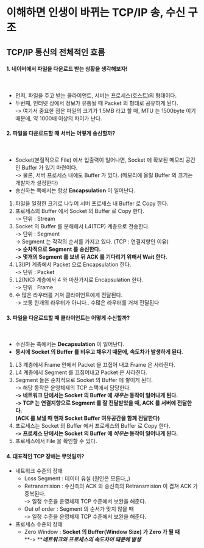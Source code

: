 # 이해하면 인생이 바뀌는 TCP/IP 송, 수신 구조

## TCP/IP 통신의 전체적인 흐름&#x20;

#### 1. 네이버에서 파일을 다운로드 받는 상황을 생각해보자!

<figure><img src="../../../.gitbook/assets/스크린샷 2024-01-04 21.27.38.png" alt=""><figcaption></figcaption></figure>

* 먼저, 파일을 주고 받는 클라이언트, 서버는 프로세스(호스트)의 형태이다.
* 두번째, 인터넷 상에서 정보가 유통될 때 Packet 의 형태로 공유하게 된다.\
  \-> 여기서 중요한 점은 파일의 크기가 1.5MB 라고 할 때, MTU 는 1500byte 이기 때문에, 약 1000배 이상의 차이가 난다.&#x20;

#### 2. 파일을 다운로드할 때 서버는 어떻게 송신할까?

<figure><img src="../../../.gitbook/assets/스크린샷 2024-01-04 21.44.30.png" alt=""><figcaption></figcaption></figure>

* Socket(본질적으로 File) 에서 입출력이 일어나면, Socket 에 확보된 메모리 공간인 Buffer 가 있기 마련이다.\
  \-> 물론, 서버 프로세스 내에도 Buffer 가 있다. (메모리에 올릴 Buffer 의 크기는 개발자가 설정한다)
* 송신하는 쪽에서는 항상 **Encapsulation** 이 일어난다.&#x20;

1. 파일을 일정한 크기로 나누어 서버 프로세스 내 Buffer 로 Copy 한다.&#x20;
2. 프로세스의 Buffer 에서 Socket 의 Buffer 로 Copy 한다. \
   \-> 단위 : Stream&#x20;
3. Socket 의 Buffer 를 분해해서 L4(TCP) 계층으로 전송한다. \
   \-> 단위 : Segment\
   \-> Segment 는 각각의 순서를 가지고 있다. (TCP : 연결지향인 이유)\
   **-> 순차적으로 Segment 를 송신한다.** \
   **-> 몇개의 Segment 를 보낸 뒤 ACK 를 기다리기 위해서 Wait 한다.**
4. L3(IP) 계층에서 Packet 으로 Encapsulation 한다. \
   \-> 단위 : Packet
5. L2(NIC) 계층에서 4 와 마찬가지로 Encapsulation 한다. \
   \-> 단위 : Frame
6. 수 많은 라우터를 거쳐 클라이언트에게 전달된다. \
   \-> 보통 한개의 라우터가 아니다.. 수많은 라우터를 거쳐 전달된다

#### &#x20;3. 파일을 다운로드할 때 클라이언트는 어떻게 수신할까?

<figure><img src="../../../.gitbook/assets/스크린샷 2024-01-04 22.03.30.png" alt=""><figcaption></figcaption></figure>

* 수신하는 측에서는 **Decapsulation** 이 일어난다.
* **동시에 Socket 의 Buffer 를 비우고 채우기 때문에, 속도차가 발생하게 된다.**&#x20;

1. L3 계층에서 Frame 안에서 Packet 을 끄집어 내고 Frame 은 사라진다.&#x20;
2. L4 계층에서 Segment 를 끄집어내고 Packet 은 사라진다.&#x20;
3. Segment 들은 순차적으로 Socket 의 Buffer 에 쌓이게 된다.\
   \-> 해당 동작은 운영체제의 TCP 스택에서 담당한다.  \
   **-> 네트워크 단에서는 Socket 의 Buffer 에 **_**채우는**_** 동작이 일어나게 된다.** \
   **-> TCP 는 연결지향으로 Segment 를 잘 전달받았을 때, ACK 를 서버에 전달한다.** \
   **(ACK 를 보낼 때 현재 Socket Buffer 여유공간을 함께 전달한다)**
4. 프로세스는 Socket 의 Buffer 에서 프로세스의 Buffer 로 Copy 한다.  \
   **-> 프로세스 단에서는 Socket 의 Buffer 에 **_**비우는**_** 동작이 일어나게 된다.**
5. 프로세스에서 File 을 확인할 수 있다.&#x20;

#### 4. 대표적인 TCP 장애는 무엇일까?

* 네트워크 수준의 장애
  * Loss Segment : 데이터 유실 (원인은 모른다,,)
  * Retransmision : 수신측의 ACK 와 송신측의 Retransmision 이 겹쳐 ACK 가 중복된다. \
    \-> 일정 수준을 운영체제 TCP 수준에서 보완을 해준다.&#x20;
  * Out of order : Segment 의 순서가 맞지 않을 때\
    \-> 일정 수준을 운영체제 TCP 수준에서 보완을 해준다.&#x20;
* 프로세스 수준의 장애
  * Zero Window : **Socket 의 Buffer(Window Size) 가 Zero 가 될 때**\
    **->  **_**네트워크와 프로세스의 속도차이 때문에 발생**_
